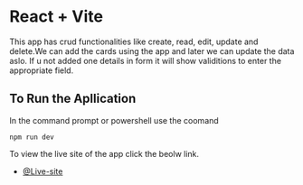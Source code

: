 # React + Vite

This app has crud functionalities like create, read, edit, update and delete.We can add the cards using the app and later we can update the data aslo.
If u not added one details in form it will show validitions to enter the appropriate field.

## To Run the Apllication

In the command prompt or powershell use the coomand

`npm run dev`

To view the live site of the app click the beolw link.

- [@Live-site](https://formik-olive.vercel.app/)

